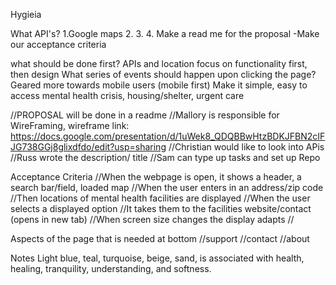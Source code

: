 Hygieia

<!-- # Proposal Guide
## Title "Hygieia"
## Description (1 paragraph)
## APIs (Third-party)
## Wireframe or Design for the website
## List of Tasks or Acceptance Criteria
## First Task for each member
## What does the functioning prototype have in features for the first week? -->

What API's? 1.Google maps 2. 3. 4.
Make a read me for the proposal
-Make our acceptance criteria

what should be done first?
APIs and location
focus on functionality first, then design
What series of events should happen upon clicking the page?
Geared more towards mobile users (mobile first)
Make it simple, easy to access
mental health crisis, housing/shelter, urgent care

//PROPOSAL will be done in a readme
//Mallory is responsible for WireFraming, wireframe link: https://docs.google.com/presentation/d/1uWek8_QDQBBwHtzBDKJFBN2cIFJG738GGj8glixdfdo/edit?usp=sharing
//Christian would like to look into APis
//Russ wrote the description/ title
//Sam can type up tasks and set up Repo

Acceptance Criteria
//When the webpage is open, it shows a header, a search bar/field, loaded map
//When the user enters in an address/zip code
//Then locations of mental health facilities are displayed
//When the user selects a displayed option
//It takes them to the facilities website/contact (opens in new tab)
//When screen size changes the display adapts
//

Aspects of the page that is needed at bottom
//support
//contact
//about

Notes
Light blue, teal, turquoise, beige, sand, is associated with health, healing, tranquility, understanding, and softness.
